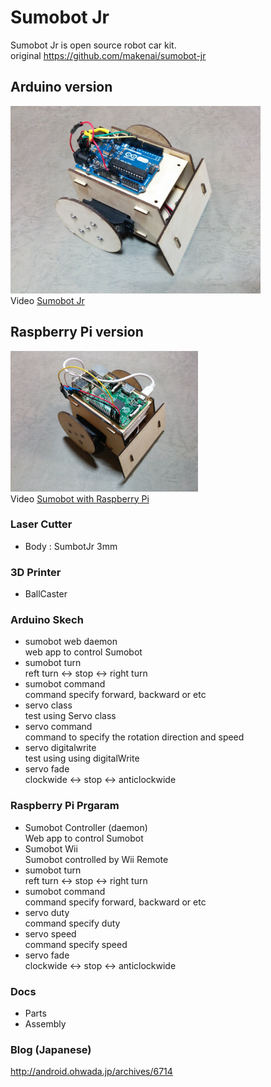 # Sumobot Jr
Sumobot Jr is open source robot car kit. <br/>
original https://github.com/makenai/sumobot-jr <br/>

## Arduino version
<img src="https://github.com/FabLabKannai/SumobotJr/blob/master/docs/arduino_ver.jpg" width="400" /> <br/>
Video [Sumobot Jr](https://www.youtube.com/watch?v=96kZ15I-gVY) <br/>

## Raspberry Pi version
<img src="https://github.com/FabLabKannai/SumobotJr/blob/master/docs/raspi_ver.jpg" width="300" /> <br/>
Video [Sumobot with Raspberry Pi](https://www.youtube.com/watch?v=J9WRliGs7vI) <br/>

### Laser Cutter
- Body : SumbotJr 3mm

### 3D Printer
- BallCaster

### Arduino Skech
- sumobot web daemon<br/>
  web app to control Sumobot <br/>
- sumobot turn <br/>
  reft turn <-> stop <-> right turn <br/>
- sumobot command <br/>
  command specify forward, backward or etc
- servo class <br/>
  test using Servo class <br/>
- servo command <br/>
  command to specify the rotation direction and speed <br/>
- servo digitalwrite <br/>
  test using using digitalWrite <br/>
- servo fade <br/>
  clockwide <-> stop <-> anticlockwide <br/>

### Raspberry Pi Prgaram
- Sumobot Controller (daemon) <br/>
Web app to control Sumobot <br/>
- Sumobot Wii <br/>
  Sumobot controlled by Wii Remote <br/>
- sumobot turn <br/>
  reft turn <-> stop <-> right turn <br/>
- sumobot command <br/>
  command specify forward, backward or etc <br/>
- servo duty <br/>
  command specify duty <br/>
- servo speed <br/>
  command specify speed <br/>
- servo fade <br/>
  clockwide <-> stop <-> anticlockwide <br/>

### Docs
- Parts
- Assembly

### Blog (Japanese)
http://android.ohwada.jp/archives/6714
